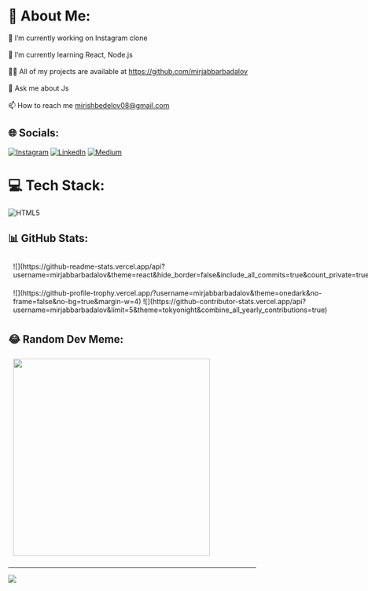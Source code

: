 # 💫 About Me:
🔭 I’m currently working on Instagram clone<br><br>🌱 I’m currently learning React, Node.js<br><br>👨‍💻 All of my projects are available at https://github.com/mirjabbarbadalov<br><br>💬 Ask me about Js<br><br>📫 How to reach me mirishbedelov08@gmail.com

## 🌐 Socials:
[![Instagram](https://img.shields.io/badge/Instagram-%23E4405F.svg?logo=Instagram&logoColor=white)](https://instagram.com/mrcbedelov) [![LinkedIn](https://img.shields.io/badge/LinkedIn-%230077B5.svg?logo=linkedin&logoColor=white)](https://linkedin.com/in/mirjabbar-badalov-685881226/) [![Medium](https://img.shields.io/badge/HashnodeBlog-%232962FF?color=blue)](https://mirjabbarbadalov.hashnode.dev/)

# 💻 Tech Stack:
![HTML5](https://img.shields.io/badge/html5-%23E34F26.svg?style=for-the-badge&logo=html5&logoColor=white) 
<!-- Add the rest of your tech stack badges here -->

## 📊 GitHub Stats:
<div style="display: flex; flex-wrap: wrap;">
  <div style="flex: 50%; padding: 10px;">
    ![](https://github-readme-stats.vercel.app/api?username=mirjabbarbadalov&theme=react&hide_border=false&include_all_commits=true&count_private=true)<br/>
  </div>
  <div style="flex: 50%; padding: 10px;">
    <!-- GitHub Trophies -->
    ![](https://github-profile-trophy.vercel.app/?username=mirjabbarbadalov&theme=onedark&no-frame=false&no-bg=true&margin-w=4)
    <!-- Random Dev Quote -->
    <!-- Top Contributed Repo -->
    ![](https://github-contributor-stats.vercel.app/api?username=mirjabbarbadalov&limit=5&theme=tokyonight&combine_all_yearly_contributions=true)
  </div>
</div>

## 😂 Random Dev Meme:
<div style="display: flex; flex-wrap: wrap;">
  <div style="flex: 50%; padding: 10px;">
    <!-- Random Dev Meme -->
    <img src='https://randommeme-five.vercel.app/' style="height: 400px;"/>
  </div>
</div>

---
[![](https://visitcount.itsvg.in/api?id=mirjabbarbadalov&icon=5&color=0)](https://visitcount.itsvg.in)
